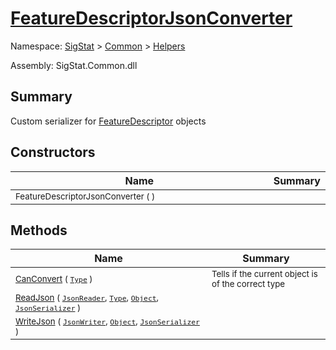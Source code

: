 # [FeatureDescriptorJsonConverter](./FeatureDescriptorJsonConverter.md)

Namespace: [SigStat]() > [Common](./../README.md) > [Helpers](./README.md)

Assembly: SigStat.Common.dll

## Summary
Custom serializer for [FeatureDescriptor](https://github.com/hargitomi97/sigstat/blob/master/docs/md/SigStat/Common/FeatureDescriptor.md) objects

## Constructors

| Name | Summary | 
| --- | --- | 
| <sub>FeatureDescriptorJsonConverter (  )</sub><img style="cursor:not-allowed; width:200px;"/>| <sub></sub>| <br>


## Methods

| Name | Summary | 
| --- | --- | 
| <sub>[CanConvert](./Methods/FeatureDescriptorJsonConverter-100664062.md) ( [`Type`](https://docs.microsoft.com/en-us/dotnet/api/System.Type) )</sub><img style="cursor:not-allowed; width:200px;"/>| <sub>Tells if the current object is of the correct type</sub>| <br>
| <sub>[ReadJson](./Methods/FeatureDescriptorJsonConverter-100664063.md) ( [`JsonReader`](./FeatureDescriptorJsonConverter.md), [`Type`](https://docs.microsoft.com/en-us/dotnet/api/System.Type), [`Object`](https://docs.microsoft.com/en-us/dotnet/api/System.Object), [`JsonSerializer`](./FeatureDescriptorJsonConverter.md) )</sub><img style="cursor:not-allowed; width:200px;"/>| <sub></sub>| <br>
| <sub>[WriteJson](./Methods/FeatureDescriptorJsonConverter-100664064.md) ( [`JsonWriter`](./FeatureDescriptorJsonConverter.md), [`Object`](https://docs.microsoft.com/en-us/dotnet/api/System.Object), [`JsonSerializer`](./FeatureDescriptorJsonConverter.md) )</sub><img style="cursor:not-allowed; width:200px;"/>| <sub></sub>| <br>


